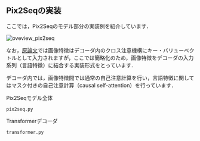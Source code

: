 ## Pix2Seqの実装

ここでは，Pix2Seqのモデル部分の実装例を紹介しています．

![oveview_pix2seq](https://github.com/sg-nm/image-recognition/assets/17783053/6b92de5b-18e8-46e2-a542-0f7e481e182e)


なお，[原論文](https://arxiv.org/abs/2109.10852)では画像特徴はデコーダ内のクロス注意機構にキー・バリューベクトルとして入力されますが，ここでは簡略化のため，画像特徴をデコーダの入力系列（言語特徴）に結合する実装形式をとっています．

デコーダ内では，画像特徴間では通常の自己注意計算を行い，言語特徴に関してはマスク付きの自己注意計算（causal self-attention）を行っています．

Pix2Seqモデル全体
```
pix2seq.py
```

Transformerデコーダ
```
transformer.py
```
